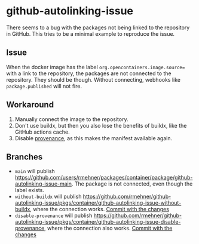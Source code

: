 # github-autolinking-issue

There seems to a bug with the packages not being linked to the repository in GitHub.
This tries to be a minimal example to reproduce the issue.

## Issue

When the docker image has the label `org.opencontainers.image.source=` with
a link to the repository, the packages are not connected to the repository. They should be though.
Without connecting, webhooks like `package.published` will not fire.

## Workaround

1. Manually connect the image to the repository.
2. Don't use buildx, but then you also lose the benefits of buildx, like the GitHub actions cache.
3. Disable [provenance](https://docs.docker.com/build/ci/github-actions/attestations/), as this makes the manifest available again.

## Branches

- `main` will publish https://github.com/users/rmehner/packages/container/package/github-autolinking-issue-main. The package is not connected, even though the label exists.
- `without-buildx` will publish https://github.com/rmehner/github-autolinking-issue/pkgs/container/github-autolinking-issue-without-buildx, where the connection works. [Commit with the changes](https://github.com/rmehner/github-autolinking-issue/commit/57c819f7b30ac7ecb83ae471d16f749d845104dc)
- `disable-provenance` will publish https://github.com/rmehner/github-autolinking-issue/pkgs/container/github-autolinking-issue-disable-provenance, where the connection also works. [Commit with the changes](https://github.com/rmehner/github-autolinking-issue/commit/2c6d2d3a230695bd76d9b58ab54dee75b72192e3)
